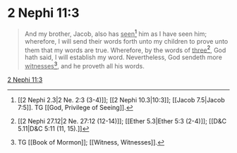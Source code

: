 # 2 Nephi 11:3

> And my brother, Jacob, also has <u>seen</u>[^a] him as I have seen him; wherefore, I will send their words forth unto my children to prove unto them that my words are true. Wherefore, by the words of <u>three</u>[^b], God hath said, I will establish my word. Nevertheless, God sendeth more <u>witnesses</u>[^c], and he proveth all his words.

[2 Nephi 11:3](https://www.churchofjesuschrist.org/study/scriptures/bofm/2-ne/11?lang=eng&id=p3#p3)


[^a]: [[2 Nephi 2.3|2 Ne. 2:3 (3-4)]]; [[2 Nephi 10.3|10:3]]; [[Jacob 7.5|Jacob 7:5]]. TG [[God, Privilege of Seeing]].
[^b]: [[2 Nephi 27.12|2 Ne. 27:12 (12-14)]]; [[Ether 5.3|Ether 5:3 (2-4)]]; [[D&C 5.11|D&C 5:11 (11, 15).]]
[^c]: TG [[Book of Mormon]]; [[Witness, Witnesses]].
